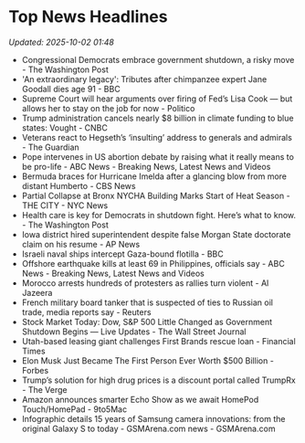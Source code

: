 # Top News Headlines

_Updated: 2025-10-02 01:48_

- Congressional Democrats embrace government shutdown, a risky move - The Washington Post
- 'An extraordinary legacy': Tributes after chimpanzee expert Jane Goodall dies age 91 - BBC
- Supreme Court will hear arguments over firing of Fed’s Lisa Cook — but allows her to stay on the job for now - Politico
- Trump administration cancels nearly $8 billion in climate funding to blue states: Vought - CNBC
- Veterans react to Hegseth’s ‘insulting’ address to generals and admirals - The Guardian
- Pope intervenes in US abortion debate by raising what it really means to be pro-life - ABC News - Breaking News, Latest News and Videos
- Bermuda braces for Hurricane Imelda after a glancing blow from more distant Humberto - CBS News
- Partial Collapse at Bronx NYCHA Building Marks Start of Heat Season - THE CITY - NYC News
- Health care is key for Democrats in shutdown fight. Here’s what to know. - The Washington Post
- Iowa district hired superintendent despite false Morgan State doctorate claim on his resume - AP News
- Israeli naval ships intercept Gaza-bound flotilla - BBC
- Offshore earthquake kills at least 69 in Philippines, officials say - ABC News - Breaking News, Latest News and Videos
- Morocco arrests hundreds of protesters as rallies turn violent - Al Jazeera
- French military board tanker that is suspected of ties to Russian oil trade, media reports say - Reuters
- Stock Market Today: Dow, S&P 500 Little Changed as Government Shutdown Begins — Live Updates - The Wall Street Journal
- Utah-based leasing giant challenges First Brands rescue loan - Financial Times
- Elon Musk Just Became The First Person Ever Worth $500 Billion - Forbes
- Trump’s solution for high drug prices is a discount portal called TrumpRx - The Verge
- Amazon announces smarter Echo Show as we await HomePod Touch/HomePad - 9to5Mac
- Infographic details 15 years of Samsung camera innovations: from the original Galaxy S to today - GSMArena.com news - GSMArena.com